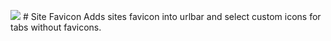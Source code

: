 <img src="https://github.com/srazzano/Images/blob/master/sitefav.png"/> # Site Favicon
Adds sites favicon into urlbar and select custom icons for tabs without favicons.
